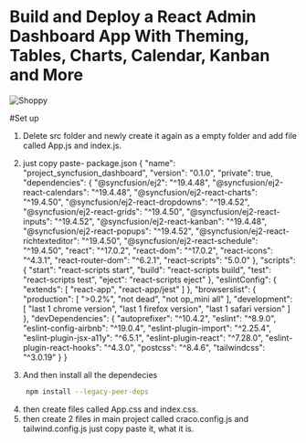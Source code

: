 # Build and Deploy a React Admin Dashboard App With Theming, Tables, Charts, Calendar, Kanban and More

![Shoppy](https://i.ibb.co/W6g39w3/image.png)

#Set up

1. Delete src folder and newly create it again as a empty folder and add file called App.js and index.js.

2. just copy paste- package.json
   {
   "name": "project_syncfusion_dashboard",
   "version": "0.1.0",
   "private": true,
   "dependencies": {
   "@syncfusion/ej2": "^19.4.48",
   "@syncfusion/ej2-react-calendars": "^19.4.48",
   "@syncfusion/ej2-react-charts": "^19.4.50",
   "@syncfusion/ej2-react-dropdowns": "^19.4.52",
   "@syncfusion/ej2-react-grids": "^19.4.50",
   "@syncfusion/ej2-react-inputs": "^19.4.52",
   "@syncfusion/ej2-react-kanban": "^19.4.48",
   "@syncfusion/ej2-react-popups": "^19.4.52",
   "@syncfusion/ej2-react-richtexteditor": "^19.4.50",
   "@syncfusion/ej2-react-schedule": "^19.4.50",
   "react": "^17.0.2",
   "react-dom": "^17.0.2",
   "react-icons": "^4.3.1",
   "react-router-dom": "^6.2.1",
   "react-scripts": "5.0.0"
   },
   "scripts": {
   "start": "react-scripts start",
   "build": "react-scripts build",
   "test": "react-scripts test",
   "eject": "react-scripts eject"
   },
   "eslintConfig": {
   "extends": [
   "react-app",
   "react-app/jest"
   ]
   },
   "browserslist": {
   "production": [
   ">0.2%",
   "not dead",
   "not op_mini all"
   ],
   "development": [
   "last 1 chrome version",
   "last 1 firefox version",
   "last 1 safari version"
   ]
   },
   "devDependencies": {
   "autoprefixer": "^10.4.2",
   "eslint": "^8.9.0",
   "eslint-config-airbnb": "^19.0.4",
   "eslint-plugin-import": "^2.25.4",
   "eslint-plugin-jsx-a11y": "^6.5.1",
   "eslint-plugin-react": "^7.28.0",
   "eslint-plugin-react-hooks": "^4.3.0",
   "postcss": "^8.4.6",
   "tailwindcss": "^3.0.19"
   }
   }

3. And then install all the dependecies

```sh
    npm install --legacy-peer-deps
```

4. then create files called App.css and index.css.
5. then create 2 files in main project called craco.config.js and tailwind.config.js just copy paste it, what it is.
